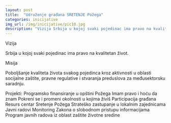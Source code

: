 ```yaml
---
layout: post
title:  "Udruženje građana SRETENJE Požega"
categories: inicijative
img_url: /img/inicijative/pic10.jpg
description: "Vizija Srbija u kojoj svaki pojedinac ima pravo na kvalitetan život. Misija Poboljšanje kvaliteta života svakog pojedinca kroz aktivnosti u oblasti socijalne zaštite, pravne regulative i stvaranja preduslova za međusektorsku saradnju. Projekti: Programsko finansiranje u opštini Požega Imam pravo i hoću da znam Pokreni se i promeni okolnosti u kojima živiš Participacija građana Resurs centar "
---
```


Vizija

Srbija u kojoj svaki pojedinac ima pravo na kvalitetan život.

Misija

Poboljšanje kvaliteta života svakog pojedinca kroz aktivnosti u oblasti socijalne zaštite, pravne regulative i stvaranja preduslova za međusektorsku saradnju.

Projekti:
Programsko finansiranje u opštini Požega
Imam pravo i hoću da znam
Pokreni se i promeni okolnosti u kojima živiš
Participacija građana
Resurs centar Sretenje Požega
Strateško zastupanje u lokalnim zajednicama
Javni radovi
Monitoring Zakona o slobodnom pristupu informacijama
Program javnih radova iz oblast zaštite životne sredine